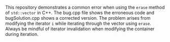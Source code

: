 This repository demonstrates a common error when using the `erase` method of `std::vector` in C++. The bug.cpp file shows the erroneous code and bugSolution.cpp shows a corrected version.  The problem arises from modifying the iterator `i` while iterating through the vector using `erase`.  Always be mindful of iterator invalidation when modifying the container during iteration.